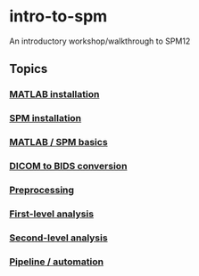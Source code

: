 # intro-to-spm
An introductory workshop/walkthrough to SPM12 


## Topics


### [MATLAB installation](./walkthrough/matlab_install.md)

### [SPM installation](./walkthrough/spm_install.md)

### [MATLAB / SPM basics](./walkthrough/basics.md)

### [DICOM to BIDS conversion](./walkthrough/convert.md)

### [Preprocessing](./walkthrough/preprocessing.md)

### [First-level analysis](./walkthrough/firstlevel.md)

### [Second-level analysis](./walkthrough/secondlevel.md)

### [Pipeline / automation](./walkthrough/pipeline.md)